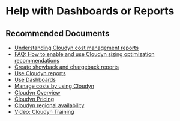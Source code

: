 <properties
	pageTitle="help with dashboards or reports"
	description="help with dashboards or reports"
	service="azure-billing"
	resource="billing"
	authors="prdasneo"
	ms.author="prdasneo"	
	displayOrder=""
	selfHelpType="generic"
	supportTopicIds="32615294"
	resourceTags=""
	productPesIds="15659"
	cloudEnvironments="public"
	articleId="8be07834-db99-4958-a47a-b13de8b05967"
	ownershipId="ASMS_Billing"
/>

# Help with Dashboards or Reports

## **Recommended Documents**

* [Understanding Cloudyn cost management reports](https://docs.microsoft.com/azure/cost-management/understanding-cost-reports)<br>
* [FAQ: How to enable and use Cloudyn sizing optimization recommendations](https://social.msdn.microsoft.com/Forums/en-US/083911dc-efd3-4dcb-bf80-f4741e8b3422/faq-how-to-enable-and-use-cloudyn-sizing-optimization-recommendations?forum=Cloudyn)
* [Create showback and chargeback reports](https://docs.microsoft.com/azure/cost-management/tutorial-manage-costs#create-showback-and-chargeback-reports)
* [Use Cloudyn reports](https://docs.microsoft.com/azure/cost-management/use-reports)<br>
* [Use Dashboards](https://docs.microsoft.com/azure/cost-management/dashboards)<br>
* [Manage costs by using Cloudyn](https://docs.microsoft.com/azure/cost-management/tutorial-manage-costs)<br>
* [Cloudyn Overview](https://docs.microsoft.com/azure/cost-management/overview)<br>
* [Cloudyn Pricing](https://azure.microsoft.com/pricing/details/cost-management)<br>
* [Cloudyn regional availability](https://azure.microsoft.com/global-infrastructure/services/)<br>
* [Video: Cloudyn Training](https://docs.microsoft.com/azure/cost-management/ref-videos)<br>
